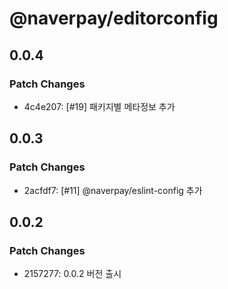 # @naverpay/editorconfig

## 0.0.4

### Patch Changes

- 4c4e207: [#19] 패키지별 메타정보 추가

## 0.0.3

### Patch Changes

- 2acfdf7: [#11] @naverpay/eslint-config 추가

## 0.0.2

### Patch Changes

- 2157277: 0.0.2 버전 출시
